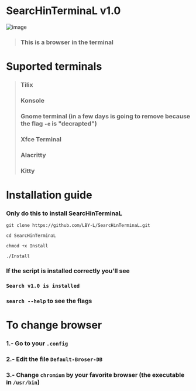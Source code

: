 # **SearcHinTerminaL v1.0**

![image](https://user-images.githubusercontent.com/93894290/178047602-36e5e2e2-a972-46b0-ade2-faffb2f9e949.png)

> ### **This is a browser in the terminal**

# Suported terminals

> ### Tilix
> ### Konsole
> ### Gnome terminal (in a few days is going to remove because the flag `-e` is "decrapted")
> ### Xfce Terminal
> ### Alacritty
> ### Kitty

# Installation guide

### Only do this to install SearcHinTerminaL

```
git clone https://github.com/LBY-L/SearcHinTerminaL.git
```

```
cd SearcHinTerminaL
```

```
chmod +x Install
```

```
./Install
```

### **If the script is installed correctly you'll see**

### `Search v1.0 is installed`
 
### `search --help` **to see the flags**
 
# To change browser
 
### **1.- Go to your** `.config`
 
### **2.- Edit the file** `Default-Broser-DB`
 
### **3.- Change** `chromium` **by your favorite browser (the executable in** `/usr/bin`**)**


